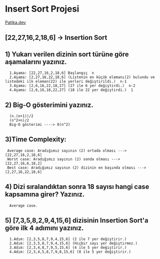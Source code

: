 # Insert Sort Projesi
[Patika.dev](https://www.patika.dev/tr)

## [22,27,16,2,18,6] -> Insertion Sort

## 1) Yukarı verilen dizinin sort türüne göre aşamalarını yazınız.
      1.Aşama: [22,27,16,2,18,6] Başlangıç  n
      2.Aşama: [2,27,16,22,18,6] (Listenin en küçük elemanı(2) bulundu ve listedeki ilk eleman(22) ile yerleri değiştirildi.)  n-1
      3.Aşama: [2,6,16,22,18,27] (27 ile 6 yer değiştirdi.)  n-2
      4.Aşama: [2,6,16,18,22,27] (18 ile 22 yer değiştirdi.)  1

## 2) Big-O gösterimini yazınız.
      (n.(n+1))/2
      (n^2+n)/2
      Big-O gösterimi ----> 0(n^2)

## 3)Time Complexity: 
     Average case: Aradığımız sayının (2) ortada olması ---> [22,27,16,2,18,6]
     Worst case: Aradığımız sayının (2) sonda olması ---> [22,27,16,6,18,2]
     Best case: Aradığımız sayının (2) dizinin en başında olması ---> [2,27,16,22,18,6]

## 4) Dizi sıralandıktan sonra 18 sayısı hangi case kapsamına girer? Yazınız.
      Average case.

## 5) [7,3,5,8,2,9,4,15,6] dizisinin Insertion Sort'a göre ilk 4 adımını yazınız.
      1.Adım: [2,3,5,8,7,9,4,15,6] (2 ile 7 yer değiştirir.)
      2.Adım: [2,3,5,8,7,9,4,15,6] (Hiçbir sayı yer değiştirmez.)
      3.Adım: [2,3,4,8,7,9,5,15,6] (4 ile 5 yer değiştirir.)
      4.Adım: [2,3,4,5,8,7,9,8,15,6] (8 ile 5 yer değiştirir.)
  

